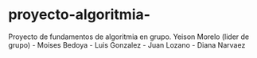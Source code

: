 # proyecto-algoritmia-
Proyecto de fundamentos de algoritmia en grupo. Yeison Morelo (lider de grupo) - Moises Bedoya - Luis Gonzalez - Juan Lozano - Diana Narvaez 
